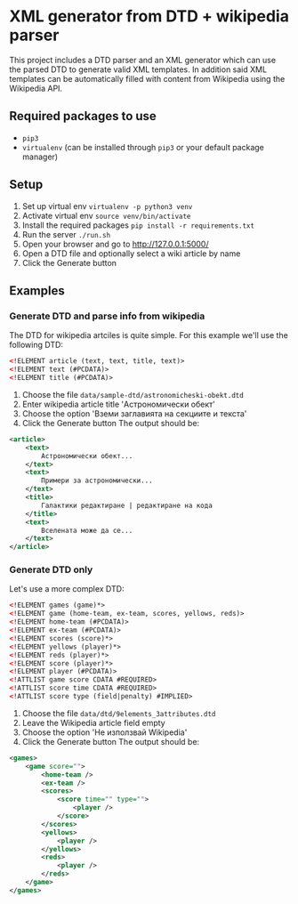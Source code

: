 # XML generator from DTD + wikipedia parser
This project includes a DTD parser and an XML generator which can use the parsed DTD to generate valid XML templates. In addition said XML templates can be automatically filled with content from Wikipedia using the Wikipedia API.

## Required packages to use
 - `pip3`
 - `virtualenv` (can be installed through `pip3` or your default package manager)

## Setup
1. Set up virtual env `virtualenv -p python3 venv`
2. Activate virtual env `source venv/bin/activate`
3. Install the required packages `pip install -r requirements.txt`
4. Run the server `./run.sh`
5. Open your browser and go to http://127.0.0.1:5000/
6. Open a DTD file and optionally select a wiki article by name
7. Click the Generate button

## Examples
### Generate DTD and parse info from wikipedia
The DTD for wikipedia artciles is quite simple. For this example we'll use the following DTD:
```xml
<!ELEMENT article (text, text, title, text)>
<!ELEMENT text (#PCDATA)>
<!ELEMENT title (#PCDATA)>
```
1. Choose the file `data/sample-dtd/astronomicheski-obekt.dtd`
2. Enter wikipedia article title 'Астрономически обект'
3. Choose the option 'Вземи заглавията на секциите и текста'
4. Click the Generate button
The output should be:
```xml
<article>
	<text>
		Астрономически обект...
	</text>
	<text>
		Примери за астрономически...
	</text>
	<title>
		Галактики редактиране | редактиране на кода
	</title>
	<text>
		Вселената може да се...
	</text>
</article>
```
### Generate DTD only
Let's use a more complex DTD:
```xml
<!ELEMENT games (game)*>
<!ELEMENT game (home-team, ex-team, scores, yellows, reds)>
<!ELEMENT home-team (#PCDATA)>
<!ELEMENT ex-team (#PCDATA)>
<!ELEMENT scores (score)*>
<!ELEMENT yellows (player)*>
<!ELEMENT reds (player)*>
<!ELEMENT score (player)*>
<!ELEMENT player (#PCDATA)>
<!ATTLIST game score CDATA #REQUIRED>
<!ATTLIST score time CDATA #REQUIRED>
<!ATTLIST score type (field|penalty) #IMPLIED>
```

1. Choose the file `data/dtd/9elements_3attributes.dtd`
2. Leave the Wikipedia article field empty
3. Choose the option 'Не използвай Wikipedia'
4. Click the Generate button
The output should be:
```xml
<games>
	<game score="">
		<home-team />
		<ex-team />
		<scores>
			<score time="" type="">
				<player />
			</score>
		</scores>
		<yellows>
			<player />
		</yellows>
		<reds>
			<player />
		</reds>
	</game>
</games>
```
